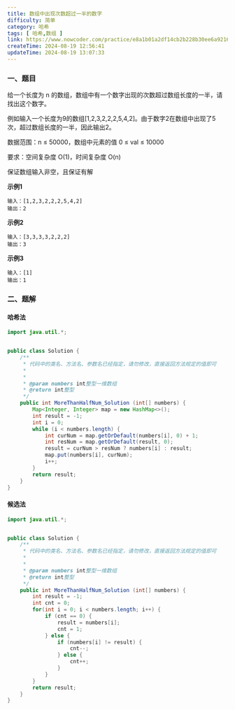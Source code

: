 ```yaml
---
title: 数组中出现次数超过一半的数字
difficulty: 简单
category: 哈希
tags: [ 哈希,数组 ]
link: https://www.nowcoder.com/practice/e8a1b01a2df14cb2b228b30ee6a92163
createTime: 2024-08-19 12:56:41
updateTime: 2024-08-19 13:07:33
---
```


### 一、题目

给一个长度为 n 的数组，数组中有一个数字出现的次数超过数组长度的一半，请找出这个数字。

例如输入一个长度为9的数组[1,2,3,2,2,2,5,4,2]。由于数字2在数组中出现了5次，超过数组长度的一半，因此输出2。

数据范围：n ≤ 50000，数组中元素的值 0 ≤ val ≤ 10000

要求：空间复杂度 O(1)，时间复杂度 O(n)

保证数组输入非空，且保证有解

**示例1**

```
输入：[1,2,3,2,2,2,5,4,2]
输出：2
```

**示例2**

```
输入：[3,3,3,3,2,2,2]
输出：3
```

**示例3**

```
输入：[1]
输出：1
```

### 二、题解

#### 哈希法

```java
import java.util.*;


public class Solution {
    /**
     * 代码中的类名、方法名、参数名已经指定，请勿修改，直接返回方法规定的值即可
     *
     *
     * @param numbers int整型一维数组 
     * @return int整型
     */
    public int MoreThanHalfNum_Solution (int[] numbers) {
        Map<Integer, Integer> map = new HashMap<>();
        int result = -1;
        int i = 0;
        while (i < numbers.length) {
            int curNum = map.getOrDefault(numbers[i], 0) + 1;
            int resNum = map.getOrDefault(result, 0);
            result = curNum > resNum ? numbers[i] : result;
            map.put(numbers[i], curNum);
            i++;
        }
        return result;
    }
}
```

#### 候选法

```java
import java.util.*;


public class Solution {
    /**
     * 代码中的类名、方法名、参数名已经指定，请勿修改，直接返回方法规定的值即可
     *
     * 
     * @param numbers int整型一维数组 
     * @return int整型
     */
    public int MoreThanHalfNum_Solution (int[] numbers) {
        int result = -1;
        int cnt = 0;
        for(int i = 0; i < numbers.length; i++) {
            if (cnt == 0) {
                result = numbers[i];
                cnt = 1;
            } else {
                if (numbers[i] != result) {
                    cnt--;
                } else {
                    cnt++;
                }
            }
        }
        return result;
    }
}
```